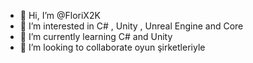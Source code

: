 - 👋 Hi, I’m @FloriX2K
- 👀 I’m interested in C# , Unity , Unreal Engine and Core
- 🌱 I’m currently learning C# and Unity
- 💞️ I’m looking to collaborate oyun şirketleriyle

